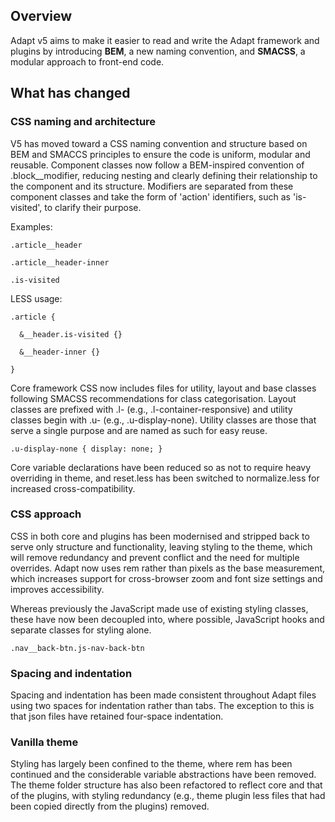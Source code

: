 ## Overview
Adapt v5 aims to make it easier to read and write the Adapt framework and plugins by introducing **BEM**, a new naming convention, and **SMACSS**, a modular approach to front-end code.

## What has changed

### CSS naming and architecture 

V5 has moved toward a CSS naming convention and structure based on BEM and SMACCS principles to ensure the code is uniform, modular and reusable. Component classes now follow a BEM-inspired convention of .block__modifier, reducing nesting and clearly defining their relationship to the component and its structure. Modifiers are separated from these component classes and take the form of 'action' identifiers, such as 'is-visited', to clarify their purpose. 

Examples: 

`.article__header`

`.article__header-inner`

`.is-visited`

LESS usage: 

    .article {

      &__header.is-visited {}

      &__header-inner {}

    }

Core framework CSS now includes files for utility, layout and base classes following SMACSS recommendations for class categorisation. Layout classes are prefixed with .l- (e.g., .l-container-responsive) and utility classes begin with .u- (e.g., .u-display-none). Utility classes are those that serve a single purpose and are named as such for easy reuse. 

`.u-display-none { display: none; }`

Core variable declarations have been reduced so as not to require heavy overriding in theme, and reset.less has been switched to normalize.less for increased cross-compatibility. 

### CSS approach 

CSS in both core and plugins has been modernised and stripped back to serve only structure and functionality, leaving styling to the theme, which will remove redundancy and prevent conflict and the need for multiple overrides. Adapt now uses rem rather than pixels as the base measurement, which increases support for cross-browser zoom and font size settings and improves accessibility. 

Whereas previously the JavaScript made use of existing styling classes, these have now been decoupled into, where possible, JavaScript hooks and separate classes for styling alone.  

`.nav__back-btn.js-nav-back-btn`

### Spacing and indentation 

Spacing and indentation has been made consistent throughout Adapt files using two spaces for indentation rather than tabs. The exception to this is that json files have retained four-space indentation.

### Vanilla theme

Styling has largely been confined to the theme, where rem has been continued and the considerable variable abstractions have been removed. The theme folder structure has also been refactored to reflect core and that of the plugins, with styling redundancy (e.g., theme plugin less files that had been copied directly from the plugins) removed.